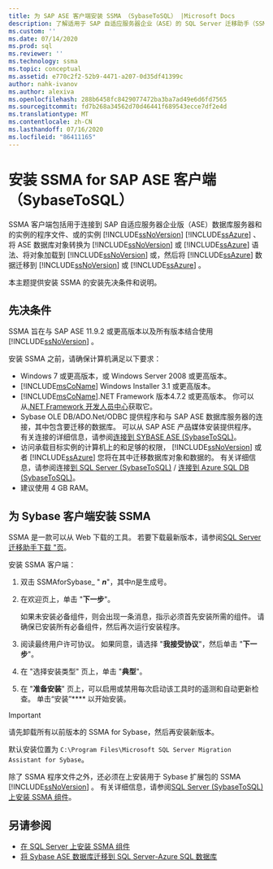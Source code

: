 ```yaml
---
title: 为 SAP ASE 客户端安装 SSMA （SybaseToSQL） |Microsoft Docs
description: 了解适用于 SAP 自适应服务器企业（ASE）的 SQL Server 迁移助手（SSMA）的安装先决条件，以及如何安装。
ms.custom: ''
ms.date: 07/14/2020
ms.prod: sql
ms.reviewer: ''
ms.technology: ssma
ms.topic: conceptual
ms.assetid: e770c2f2-52b9-4471-a207-0d35df41399c
author: nahk-ivanov
ms.author: alexiva
ms.openlocfilehash: 288b6458fc8429077472ba3ba7ad49e6d6fd7565
ms.sourcegitcommit: fd7b268a34562d70d46441f689543ecce7df2e4d
ms.translationtype: MT
ms.contentlocale: zh-CN
ms.lasthandoff: 07/16/2020
ms.locfileid: "86411165"
---
```

# <a name="installing-ssma-for-sap-ase-client-sybasetosql"></a>安装 SSMA for SAP ASE 客户端（SybaseToSQL）

SSMA 客户端包括用于连接到 SAP 自适应服务器企业版（ASE）数据库服务器和的实例的程序文件、或的实例 [!INCLUDE[ssNoVersion](../../includes/ssnoversion-md.md)] [!INCLUDE[ssAzure](../../includes/ssazure_md.md)] 、将 ASE 数据库对象转换为 [!INCLUDE[ssNoVersion](../../includes/ssnoversion-md.md)] 或 [!INCLUDE[ssAzure](../../includes/ssazure_md.md)] 语法、将对象加载到 [!INCLUDE[ssNoVersion](../../includes/ssnoversion-md.md)] 或，然后将 [!INCLUDE[ssAzure](../../includes/ssazure_md.md)] 数据迁移到 [!INCLUDE[ssNoVersion](../../includes/ssnoversion-md.md)] 或 [!INCLUDE[ssAzure](../../includes/ssazure_md.md)] 。

本主题提供安装 SSMA 的安装先决条件和说明。

## <a name="prerequisites"></a>先决条件

SSMA 旨在与 SAP ASE 11.9.2 或更高版本以及所有版本结合使用 [!INCLUDE[ssNoVersion](../../includes/ssnoversion-md.md)] 。

安装 SSMA 之前，请确保计算机满足以下要求：

- Windows 7 或更高版本，或 Windows Server 2008 或更高版本。
- [!INCLUDE[msCoName](../../includes/msconame_md.md)] Windows Installer 3.1 或更高版本。
- [!INCLUDE[msCoName](../../includes/msconame_md.md)].NET Framework 版本4.7.2 或更高版本。 你可以从[.NET Framework 开发人员中心](https://go.microsoft.com/fwlink/?LinkId=48882)获取它。
- Sybase OLE DB/ADO.Net/ODBC 提供程序和与 SAP ASE 数据库服务器的连接，其中包含要迁移的数据库。 可以从 SAP ASE 产品媒体安装提供程序。 有关连接的详细信息，请参阅[连接到 SYBASE ASE &#40;SybaseToSQL&#41;](../../ssma/sybase/connecting-to-sybase-ase-sybasetosql.md)。
- 访问承载目标实例的计算机上的和足够的权限， [!INCLUDE[ssNoVersion](../../includes/ssnoversion-md.md)] 或者 [!INCLUDE[ssAzure](../../includes/ssazure_md.md)] 您将在其中迁移数据库对象和数据的。 有关详细信息，请参阅连接[到 SQL Server &#40;SybaseToSQL&#41;](../../ssma/sybase/connecting-to-sql-server-sybasetosql.md) / [连接到 Azure SQL DB &#40;SybaseToSQL&#41;](../../ssma/sybase/connecting-to-azure-sql-db-sybasetosql.md)。
- 建议使用 4 GB RAM。

## <a name="installing-the-ssma-for-sybase-client"></a>为 Sybase 客户端安装 SSMA

SSMA 是一款可以从 Web 下载的工具。 若要下载最新版本，请参阅[SQL Server 迁移助手下载 "页](https://aka.ms/ssmaforsybase)。

安装 SSMA 客户端：

1. 双击 SSMAforSybase_ " ***n***"，其中*n*是生成号。
2. 在欢迎页上，单击 "**下一步**"。

   如果未安装必备组件，则会出现一条消息，指示必须首先安装所需的组件。 请确保已安装所有必备组件，然后再次运行安装程序。

3. 阅读最终用户许可协议。 如果同意，请选择 "**我接受协议**"，然后单击 "**下一步**"。
4. 在 "选择安装类型" 页上，单击 "**典型**"。
5. 在 "**准备安装**" 页上，可以启用或禁用每次启动该工具时的遥测和自动更新检查。 单击“安装”**** 以开始安装。

> [!IMPORTANT]
> 请先卸载所有以前版本的 SSMA for Sybase，然后再安装新版本。

默认安装位置为 `C:\Program Files\Microsoft SQL Server Migration Assistant for Sybase`。

除了 SSMA 程序文件之外，还必须在上安装用于 Sybase 扩展包的 SSMA [!INCLUDE[ssNoVersion](../../includes/ssnoversion-md.md)] 。 有关详细信息，请参阅[SQL Server &#40;SybaseToSQL&#41;上安装 SSMA 组件](../../ssma/sybase/installing-ssma-components-on-sql-server-sybasetosql.md)。

## <a name="see-also"></a>另请参阅

- [在 SQL Server 上安装 SSMA 组件](../../ssma/sybase/installing-ssma-components-on-sql-server-sybasetosql.md)  
- [将 Sybase ASE 数据库迁移到 SQL Server-Azure SQL 数据库](../../ssma/sybase/migrating-sybase-ase-databases-to-sql-server-azure-sql-db-sybasetosql.md)
